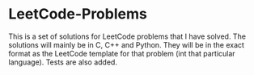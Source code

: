 # LeetCode-Problems
This is a set of solutions for LeetCode problems that I have solved. The solutions will mainly be in C, C++ and Python. They will be in the exact format as the LeetCode template for that problem (int that particular language). Tests are also added.
